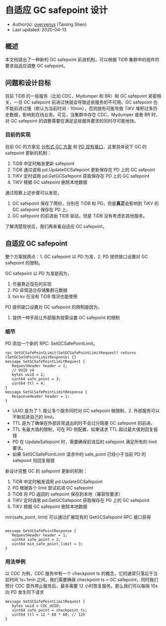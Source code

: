 # 自适应 GC safepoint 设计

- Author(s): [overvenus](https://github.com/overvenus) (Taining Shen)
- Last updated: 2020-04-13

## 概述

本文档提出了一种新的 GC safepoint 前进机制，可以根据 TiDB 集群中的组件的要求自适应调整 GC safepoint。

## 问题和设计目标

目前 TiDB 的一些服务（比如 CDC，Mydumper 和 BR）和 GC safepoint 紧密相关，一旦 GC safepoint 前进过快就会导致这些服务的不可用。GC safepoint 也不能前进过慢（默认为当前时间 - 10min），否则就有可能导致 TiKV 堆积过多历史数据，影响到在线业务。可见，当集群中存在 CDC，Mydumper 或者 BR 时，对 GC safepoint 的调整需要在满足这些服务要求的同时尽可能地快。

### 目前的实现

目前 GC 的方案见 [分布式 GC 方案](https://docs.google.com/document/d/1tQVC7QlsfkAO4X-cT4kDjSfUvmEmwSUDxpe0lZBVwyU/edit) 和 [PD 现有接口](https://github.com/pingcap/kvproto/blob/b8bc94dd8a3690423ce8051d4ea0a758aff5d2bf/proto/pdpb.proto)，这里具体说下 GC 的 safepoint 更新的机制：

1. TiDB 中定时触发更新 safepoint
2. TiDB 通过调用 pd.UpdateGCSafepoint 更新保存在 PD 上的 GC safpoint
3. TiKV 定时调用 pd.GetGCSafepoint 获取保存在 PD 上的 GC safepoint
4. TiKV 根据 GC safepoint 删除本地数据

通过观察上述步骤可以发现，

1. GC safepoint 保存了两份，分别在 TiDB 和 PD，但是**真正**会影响到 TiKV 的 GC safepoint 保存在 PD 上。
2. GC safepoint 的前进由 TiDB 驱动，但是 TiDB 没有考虑到其他服务。

了解清楚现状后，我们再来看自适应 GC safepoint。

## 自适应 GC safepoint

整个方案就两点：1. GC safepoint 以 PD 为准，2. PD 提供接口设置对 GC safepoint 的限制。

GC safepoint 以 PD 为准是因为，

1. 尽量靠近现在的实现
2. PD 非常适合存储集群元数据
3. txn kv 在没有 TiDB 情况也能使用

PD 提供接口设置对 GC safepoint 的限制是因为，

1. 提供一种手段让外部服务按需设置 GC safepoint 的限制

### 细节

PD 添加一个新的 RPC: SetGCSafePointLimit。

```
rpc SetGCSafePointLimit(SetGCSafePointLimitRequest) returns (SetGCSafePointLimitResponse) {}
message SetGCSafePointLimitRequest {
   RequestHeader header = 1;
   // UUID v4
   bytes uuid = 2;
   uint64 safe_point = 3;
   uint64 ttl = 4;
}
message SetGCSafePointLimitResponse {
   ResponseHeader header = 1;
}
```

- UUID 是为了 1. 能让多个服务同时对 GC safepoint 做限制，2. 外部服务可以不断前进自己的 limit。
- TTL 是为了确保在外部异常退出的时不会过分阻塞 GC safepoint 的前进。
- TTL 有最大值的限制，可在 PD 侧配置，如果请求 TTL 超过最大值则回复报错
- PD 在 UpdateSafepoint 时，需要确保前进后的 safepoint 满足所有的 limit 要求。
- 如果 SetGCSafePointLimit 请求中的 safe_point 已经小于当前 PD 的 safepoint 则回复报错

新设计完整 GC 的 safepoint 更新的机制：

1. TiDB 中定时触发调用 pd.UpdateGCSafepoint
2. PD 根据各个 limit 尝试前进 GC safepoint
3. TiDB 将 PD 返回的 safepoint 保存到本地（兼容性要求）
4. TiKV 定时调用 pd.GetGCSafepoint 获取保存在 PD 上的 GC safepoint
5. TiKV 根据 GC safepoint 删除本地数据

min(safe_point, limit) 可以通过扩展现有的 GetGCSafepoint RPC 接口获得

```

message GetGCSafePointResponse {
   RequestHeader header = 1;
   uint64 safe_point = 2;
   uint64 min_safe_point_limit = 3;
}
```

### 用法举例

以 CDC 为例，CDC 服务中有一个 checkpoint ts 的概念，它的通常只落后于当前时间 1s~1min 之间，我们需要确保 checkpoint ts > GC safepoint，同时我们预计 CDC 意外停止服务后，最多需要 12 小时恢复服务。那么我们可以每隔 10s 向 PD 发生同下请求

```
message SetGCSafePointLimitRequest {
   bytes uuid = CDC_UUID;
   uint64 safe_point = checkpoint_ts;
   uint64 ttl = 12 * 60 * 60; // 12h
}
```

